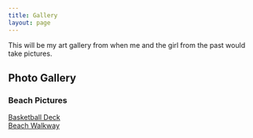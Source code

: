```yaml
---
title: Gallery
layout: page
---
```

This will be my art gallery from when me and the girl from the past would take pictures.

## Photo Gallery

### Beach Pictures
[Basketball Deck](https://lwflouisa.github.io/NumeroHexDiaries/Gallery/images/2021-10-24-basketballdeck)<br />
[Beach Walkway](NumeroHexDiaries/Gallery/images/2021-10-24-beachwalkway)<br />
